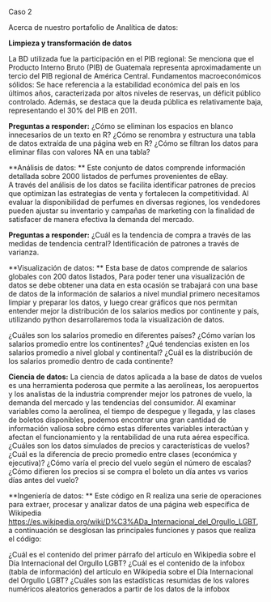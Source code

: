Caso 2

Acerca de nuestro portafolio de Analítica de datos: 

**Limpieza y transformación de datos**

La BD utilizada fue la participación en el PIB regional: Se menciona que el Producto Interno Bruto (PIB) de Guatemala representa aproximadamente un tercio del PIB regional de América Central. Fundamentos macroeconómicos sólidos: Se hace referencia a la estabilidad económica del país en los últimos años, caracterizada por altos niveles de reservas, un déficit público controlado. Además, se destaca que la deuda pública es relativamente baja, representando el 30% del PIB en 2011.

**Preguntas a responder:**
¿Cómo se eliminan los espacios en blanco innecesarios de un texto en R?
¿Cómo se renombra y estructura una tabla de datos extraída de una página web en R?
¿Cómo se filtran los datos para eliminar filas con valores NA en una tabla?

**Análisis de datos: **
Este conjunto de datos comprende información detallada sobre 2000 listados de perfumes provenientes de eBay.  
A través del análisis de los datos se facilita identificar patrones de precios que optimizan las estrategias de venta y fortalecen la competitividad. Al evaluar la disponibilidad de perfumes en diversas regiones, los vendedores pueden ajustar su inventario y campañas de marketing con la finalidad de satisfacer de manera efectiva la demanda del mercado. 

**Preguntas a responder:**
¿Cuál es la tendencia de compra a través de las medidas de tendencia central? 
Identificación de patrones a través de varianza. 

**Visualización de datos: **
Esta base de datos comprende de salarios globales con 200 datos listados, Para poder tener una visualización de datos se debe obtener una data en esta ocasión se trabajará con una base de datos de la información de salarios a nivel mundial primero necesitamos limpiar y preparar los datos, y luego crear gráficos que nos permitan entender mejor la distribución de los salarios medios por continente y país, utilizando python desarrollaremos toda la visualización de datos.

¿Cuáles son los salarios promedio en diferentes países?
¿Cómo varían los salarios promedio entre los continentes?
¿Qué tendencias existen en los salarios promedio a nivel global y continental?
¿Cuál es la distribución de los salarios promedio dentro de cada continente?

**Ciencia de datos:** 
La ciencia de datos aplicada a la base de datos de vuelos es una herramienta poderosa que permite a las aerolíneas, los aeropuertos y los analistas de la industria comprender mejor los patrones de vuelo, la demanda del mercado y las tendencias del consumidor. Al examinar variables como la aerolínea, el tiempo de despegue y llegada, y las clases de boletos disponibles, podemos encontrar una gran cantidad de información valiosa sobre cómo estas diferentes variables interactúan y afectan el funcionamiento y la rentabilidad de una ruta aérea específica.
¿Cuáles son los datos simulados de precios y características de vuelos?
¿Cuál es la diferencia de precio promedio entre clases (económica y ejecutiva)?
¿Cómo varía el precio del vuelo según el número de escalas?
¿Cómo difieren los precios si se compra el boleto un día antes vs varios días antes del vuelo?

**Ingeniería de datos: **
Este código en R realiza una serie de operaciones para extraer, procesar y analizar datos de una página web específica de Wikipedia https://es.wikipedia.org/wiki/D%C3%ADa_Internacional_del_Orgullo_LGBT, a continuación se desglosan las principales funciones y pasos que realiza el código:

¿Cuál es el contenido del primer párrafo del artículo en Wikipedia sobre el Día Internacional del Orgullo LGBT?
¿Cuál es el contenido de la infobox (tabla de información) del artículo en Wikipedia sobre el Día Internacional del Orgullo LGBT?
¿Cuáles son las estadísticas resumidas de los valores numéricos aleatorios generados a partir de los datos de la infobox
